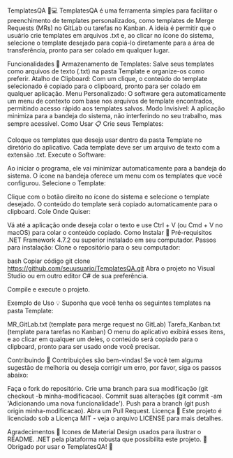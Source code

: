 TemplatesQA 📝💻
TemplatesQA é uma ferramenta simples para facilitar o preenchimento de templates personalizados, como templates de Merge Requests (MRs) no GitLab ou tarefas no Kanban. A ideia é permitir que o usuário crie templates em arquivos .txt e, ao clicar no ícone do sistema, selecione o template desejado para copiá-lo diretamente para a área de transferência, pronto para ser colado em qualquer lugar.

Funcionalidades 🚀
Armazenamento de Templates: Salve seus templates como arquivos de texto (.txt) na pasta Template e organize-os como preferir.
Atalho de Clipboard: Com um clique, o conteúdo do template selecionado é copiado para o clipboard, pronto para ser colado em qualquer aplicação.
Menu Personalizado: O software gera automaticamente um menu de contexto com base nos arquivos de template encontrados, permitindo acesso rápido aos templates salvos.
Modo Invisível: A aplicação minimiza para a bandeja do sistema, não interferindo no seu trabalho, mas sempre acessível.
Como Usar 📋
Crie seus Templates:

Coloque os templates que deseja usar dentro da pasta Template no diretório do aplicativo.
Cada template deve ser um arquivo de texto com a extensão .txt.
Execute o Software:

Ao iniciar o programa, ele vai minimizar automaticamente para a bandeja do sistema. O ícone na bandeja oferece um menu com os templates que você configurou.
Selecione o Template:

Clique com o botão direito no ícone do sistema e selecione o template desejado.
O conteúdo do template será copiado automaticamente para o clipboard.
Cole Onde Quiser:

Vá até a aplicação onde deseja colar o texto e use Ctrl + V (ou Cmd + V no macOS) para colar o conteúdo copiado.
Como Instalar 🔧
Pré-requisitos
.NET Framework 4.7.2 ou superior instalado em seu computador.
Passos para instalação:
Clone o repositório para o seu computador:

bash
Copiar código
git clone https://github.com/seuusuario/TemplatesQA.git
Abra o projeto no Visual Studio ou em outro editor C# de sua preferência.

Compile e execute o projeto.

Exemplo de Uso 💡
Suponha que você tenha os seguintes templates na pasta Template:

MR_GitLab.txt (template para merge request no GitLab)
Tarefa_Kanban.txt (template para tarefas no Kanban)
O menu do aplicativo exibirá esses itens, e ao clicar em qualquer um deles, o conteúdo será copiado para o clipboard, pronto para ser usado onde você precisar.

Contribuindo 🤝
Contribuições são bem-vindas! Se você tem alguma sugestão de melhoria ou deseja corrigir um erro, por favor, siga os passos abaixo:

Faça o fork do repositório.
Crie uma branch para sua modificação (git checkout -b minha-modificacao).
Commit suas alterações (git commit -am 'Adicionando uma nova funcionalidade').
Push para a branch (git push origin minha-modificacao).
Abra um Pull Request.
Licença 📜
Este projeto é licenciado sob a Licença MIT - veja o arquivo LICENSE para mais detalhes.

Agradecimentos 🙏
Icones de Material Design usados para ilustrar o README.
.NET pela plataforma robusta que possibilita este projeto.
🎉 Obrigado por usar o TemplatesQA! 🎉


